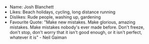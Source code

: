 - Name: Josh Blanchett
- Likes: Beach holidays, cycling, long distance running
- Dislikes: Rude people, washing up, gardening
- Favourite Quote: "Make new mistakes. Make glorious, amazing mistakes. Make mistakes nobody's ever made before. Don't freeze, don't stop, don't worry that it isn't good enough, or it isn't perfect, whatever it is" - Neil Gaiman
